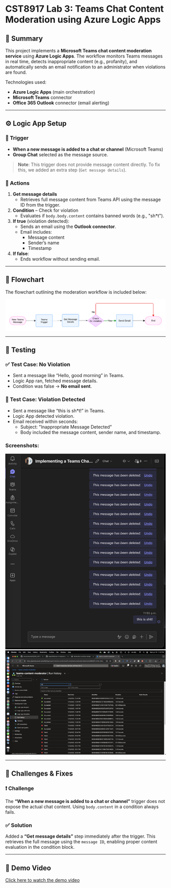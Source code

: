 <!-- 

Repo:
https://github.com/degu0055/Lab-3-Implementing-a-Teams-Chat-Content-Moderation-Service 

CHATGPT:
https://chatgpt.com/c/687829a9-0fc8-8001-b0e1-ee09db67923a

-->

# CST8917 Lab 3: Teams Chat Content Moderation using Azure Logic Apps

## 🧾 Summary

This project implements a **Microsoft Teams chat content moderation service** using **Azure Logic Apps**. The workflow monitors Teams messages in real time, detects inappropriate content (e.g., profanity), and automatically sends an email notification to an administrator when violations are found.

Technologies used:
- **Azure Logic Apps** (main orchestration)
- **Microsoft Teams** connector
- **Office 365 Outlook** connector (email alerting)

---

## ⚙️ Logic App Setup

### 🧩 Trigger
- **When a new message is added to a chat or channel** (Microsoft Teams)
- **Group Chat** selected as the message source.

> **Note**: This trigger does not provide message content directly. To fix this, we added an extra step (`Get message details`).

### 🔧 Actions
1. **Get message details**
   - Retrieves full message content from Teams API using the message ID from the trigger.
2. **Condition** – Check for violation
   - Evaluates if `body.body.content` contains banned words (e.g., "sh*t").
3. **If true** (violation detected):
   - Sends an email using the **Outlook connector**.
   - Email includes:
     - Message content
     - Sender’s name
     - Timestamp
4. **If false**:
   - Ends workflow without sending email.

---

## 🧠 Flowchart

The flowchart outlining the moderation workflow is included below:

![Moderation Flowchart](./flowchart2.png)

---

## 🧪 Testing

### ✅ Test Case: No Violation
- Sent a message like “Hello, good morning” in Teams.
- Logic App ran, fetched message details.
- Condition was false → **No email sent**.

### 🚫 Test Case: Violation Detected
- Sent a message like “this is sh*t!” in Teams.
- Logic App detected violation.
- Email received within seconds:
  - Subject: "Inappropriate Message Detected"
  - Body included the message content, sender name, and timestamp.

### Screenshots:
![Teams chat sample](./teamschat.png)
![Run history of Logic App](./runhistory.png)

---

## 🧱 Challenges & Fixes

### ❗ Challenge
The **“When a new message is added to a chat or channel”** trigger does not expose the actual chat content. Using `body.content` in a condition always fails.

### ✅ Solution
Added a **“Get message details”** step immediately after the trigger. This retrieves the full message using the `message ID`, enabling proper content evaluation in the condition block.

---

## 🎥 Demo Video

[Click here to watch the demo video](https://drive.google.com/file/d/1i6ZysIWS9F1vXk0FH3tlo73U9D7uCDCC/view?usp=sharing)

